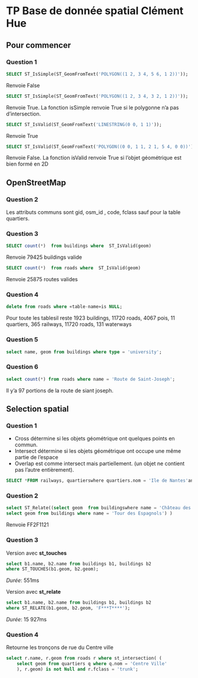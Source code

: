 # TP Base de donnée spatial Clément Hue

## Pour commencer

### Question 1
```sql
SELECT ST_IsSimple(ST_GeomFromText('POLYGON((1 2, 3 4, 5 6, 1 2))'));
```
Renvoie False
```sql
SELECT ST_IsSimple(ST_GeomFromText('POLYGON((1 2, 3 4, 3 2, 1 2))'));
```
Renvoie True. 
La fonction isSimple renvoie True si le polygonne n’a pas d’intersection.
```sql
SELECT ST_IsValid(ST_GeomFromText('LINESTRING(0 0, 1 1)'));
```
Renvoie True
```sql
SELECT ST_IsValid(ST_GeomFromText('POLYGON((0 0, 1 1, 2 1, 5 4, 0 0))')) ;
```
Renvoie False. La fonction isValid renvoie True si l’objet géométrique est bien formé en 2D

## OpenStreetMap

### Question 2
 Les attributs communs sont gid, osm_id , code, fclass sauf pour la table quartiers.

### Question 3
```sql
SELECT count(*)  from buildings where  ST_IsValid(geom)
```
Renvoie 79425 buildings valide
```sql
SELECT count(*)  from roads where  ST_IsValid(geom)
```
Renvoie 25875 routes valides

### Question 4
```sql
delete from roads where «table-name»is NULL;
```

Pour toute les tablesil reste 1923 buildings, 11720 roads, 4067 pois, 11 quartiers, 365 railways, 11720 roads, 131 waterways

### Question 5
```sql
select name, geom from buildings where type = 'university';
```
### Question 6

```sql
select count(*) from roads where name = 'Route de Saint-Joseph';
```
Il y’a 97 portions de la route de siant joseph.

## Selection spatial

### Question 1

- Cross détermine si les objets géométrique ont quelques points en commun.
- Intersect détermine si les objets géométrique ont occupe une même partie de l’espace
- Overlap est comme intersect mais partiellement. (un objet ne contient pas l’autre entièrement).

```sql
SELECT *FROM railways, quartierswhere quartiers.nom = 'Ile de Nantes'and ST_Crosses(railways.geom, quartiers.geom);
```
### Question 2

```sql
select ST_Relate((select geom  from buildingswhere name = 'Château des Ducs de Bretagne'), (
select geom from buildings where name = 'Tour des Espagnols') )
```
Renvoie FF2F1121

### Question 3
Version avec __st_touches__
```sql
select b1.name, b2.name from buildings b1, buildings b2
where ST_TOUCHES(b1.geom, b2.geom);
```
_Durée_: 551ms

Version avec __st_relate__
```sql
select b1.name, b2.name from buildings b1, buildings b2
where ST_RELATE(b1.geom, b2.geom, 'F***T****');

```
_Durée_: 15 927ms

### Question 4

Retourne les tronçons de rue du Centre ville
```sql
select r.name, r.geom from roads r where st_intersection( (
    select geom from quartiers q where q.nom = 'Centre Ville'
    ), r.geom) is not Null and r.fclass = 'trunk';
```

